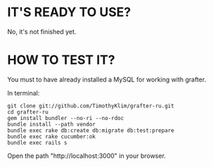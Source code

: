 # IT'S READY TO USE?
No, it's not finished yet.

# HOW TO TEST IT?
You must to have already installed a MySQL for working with grafter.

In terminal:

    git clone git://github.com/TimothyKlim/grafter-ru.git
    cd grafter-ru
    gem install bundler --no-ri --no-rdoc
    bundle install --path vendor
    bundle exec rake db:create db:migrate db:test:prepare
    bundle exec rake cucumber:ok
    bundle exec rails s

Open the path "http://localhost:3000" in your browser.

